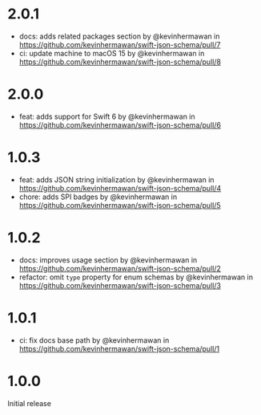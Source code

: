 # 2.0.1

- docs: adds related packages section by @kevinhermawan in https://github.com/kevinhermawan/swift-json-schema/pull/7
- ci: update machine to macOS 15 by @kevinhermawan in https://github.com/kevinhermawan/swift-json-schema/pull/8

# 2.0.0

- feat: adds support for Swift 6 by @kevinhermawan in https://github.com/kevinhermawan/swift-json-schema/pull/6

# 1.0.3

- feat: adds JSON string initialization by @kevinhermawan in https://github.com/kevinhermawan/swift-json-schema/pull/4
- chore: adds SPI badges by @kevinhermawan in https://github.com/kevinhermawan/swift-json-schema/pull/5

# 1.0.2

- docs: improves usage section by @kevinhermawan in https://github.com/kevinhermawan/swift-json-schema/pull/2
- refactor: omit `type` property for enum schemas by @kevinhermawan in https://github.com/kevinhermawan/swift-json-schema/pull/3

# 1.0.1

- ci: fix docs base path by @kevinhermawan in https://github.com/kevinhermawan/swift-json-schema/pull/1

# 1.0.0

Initial release
